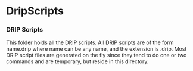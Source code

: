 # DripScripts
### DRIP Scripts
This folder holds all the DRIP scripts.  All DRIP scripts are of the form
        name.drip
where name can be any name, and the extension is .drip.
Most DRIP script files are generated on the fly since they tend to do one or two
commands and are temporary, but reside in this directory.  
